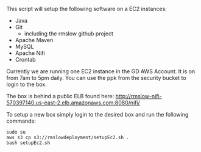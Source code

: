 This script will setup the following software on a EC2 instances:

* Java
* Git
    * including the rmslow github project
* Apache Maven
* MySQL
* Apache Nifi
* Crontab

Currently we are running one EC2 instance in the GD AWS Account. It is on from 7am to 5pm daily. You can use
the ppk from the security bucket to login to the box.

The box is behind a public ELB found here: http://rmslow-nifi-570397140.us-east-2.elb.amazonaws.com:8080/nifi/

To setup a new box simply login to the desired box and run the following commands:
```
sudo su
aws s3 cp s3://rmslowdeployment/setupEc2.sh .
bash setupEc2.sh
```
